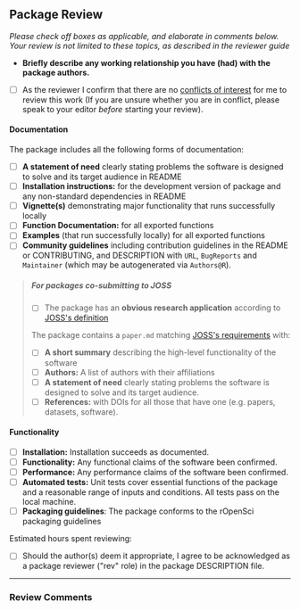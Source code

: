 ## Package Review

*Please check off boxes as applicable, and elaborate in comments below.  Your review is not limited to these topics, as described in the reviewer guide*

- **Briefly describe any working relationship you have (had) with the package authors.**
- [ ] As the reviewer I confirm that there are no [conflicts of interest](https://devguide.ropensci.org/policies.html#coi) for me to review this work (If you are unsure whether you are in conflict, please speak to your editor _before_ starting your review).

#### Documentation

The package includes all the following forms of documentation:

- [ ] **A statement of need** clearly stating problems the software is designed to solve and its target audience in README
- [ ] **Installation instructions:** for the development version of package and any non-standard dependencies in README
- [ ] **Vignette(s)** demonstrating major functionality that runs successfully locally
- [ ] **Function Documentation:** for all exported functions
- [ ] **Examples** (that run successfully locally) for all exported functions
- [ ] **Community guidelines** including contribution guidelines in the README or CONTRIBUTING, and DESCRIPTION with `URL`, `BugReports` and `Maintainer` (which may be autogenerated via `Authors@R`).

>##### For packages co-submitting to JOSS
>
>- [ ] The package has an **obvious research application** according to [JOSS's definition](https://joss.theoj.org/about#submission_requirements)
>
>The package contains a `paper.md` matching [JOSS's requirements](https://joss.theoj.org/about#paper_structure) with:
>
>- [ ] **A short summary** describing the high-level functionality of the software
>- [ ] **Authors:**  A list of authors with their affiliations
>- [ ] **A statement of need** clearly stating problems the software is designed to solve and its target audience.
>- [ ] **References:** with DOIs for all those that have one (e.g. papers, datasets, software).

#### Functionality

- [ ] **Installation:** Installation succeeds as documented.
- [ ] **Functionality:** Any functional claims of the software been confirmed.
- [ ] **Performance:** Any performance claims of the software been confirmed.
- [ ] **Automated tests:** Unit tests cover essential functions of the package
   and a reasonable range of inputs and conditions. All tests pass on the local machine.
- [ ] **Packaging guidelines**: The package conforms to the rOpenSci packaging guidelines

Estimated hours spent reviewing:

- [ ] Should the author(s) deem it appropriate, I agree to be acknowledged as a package reviewer ("rev" role) in the package DESCRIPTION file.

---

### Review Comments
